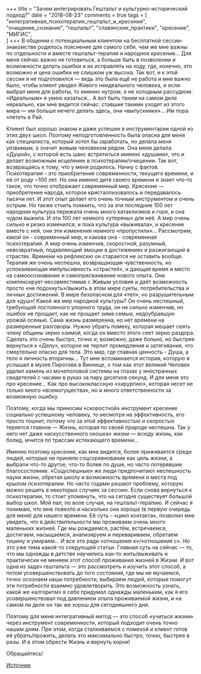 +++
title = "Зачем интегрировать Гештальт и культурно-исторический подход?"
date = "2018-08-23"
comments = true
tags = [
    "интегративная_психотерапия_гештальт_и_кресения",
    "очищение_сознания", 
    "гештальт",
    "славянские_практики",
    "кресение", 
    "МИГИС",    
]
+++
В общении с потенциальным клиентом на бесплатной сессии-знакомстве родилось пояснение для самого себя, чем же мне важны по отдельности и вместе гештальт-терапия и народное кресение… Для меня сейчас важно не готовиться, а больше быть в позволении и возможности делать ошибки и их исправлять на ходу, где, конечно, это возможно и цена ошибки не слишком уж высока. Так вот, и к этой сессии я не подготовился — ведь это была ещё не работа и мне важно было, чтобы клиент увидел Живого неидеального человека, и если выбрал меня для работы, то именно нутром, а не холодным рассудком. «Идеальным» я умею казаться… А вот быть таким на самом деле нереально, как мне видится сейчас: ставшие такими уходят из этого мира — им больше нечего делать здесь, они «выпускники»… Им пора «лететь в Рай.

<!--more-->

Клиент был хорошо знаком и даже успешен в инструментарии одной из этих двух школ. Поэтому неподготовленность была опасна для меня как специалиста, который хотел бы заработать, но делала меня уязвимым, а значит живым человеком рядом. Она меня делала «Душой», с которой есть шанс встретиться именно «душами», что и делает возможным исцеление в психотерапии/очищении. Так вот, возвращаясь к тому, что у меня родилось. Начну с фактов. Психотерапия - это приобретение современности, текущего времени, и ей от роду ~100 лет. Но она именно дитя своего времени и знает что-то такое, что точно отображает современный мир. Кресение — приобретение народа, которое кристаллизовалось и передавалось тысячи лет. И этот опыт делает его очень точным инструментом и очень острым. Но также стоить помнить, что за эти последние 100 лет народная культура пережила очень много катаклизмов и горя, и она чудом выжила. И эти 100 лет немного «утеряны» для неё. А мир очень сильно и резко изменился, и пока культура «выживала», и кресение вместе с ней, они эти изменения немного «пропустили»… Рассмотрим, какой он - современный мир, и какова она - современная психотерапия. А мир очень изменчив, скоростной, разумный, невозвратный, подавляющий эмоции в достижениях и разжигающий в страстях. Времени на рефлексию он старается не оставить вообще. Терапия же очень неспешна, возвращающая чувственность, но успокаивающая импульсивность «страстей», и дающая время и место на самоосознавание и самоприсваивание нового опыта. Она компенсирует несовместимые с Живым условия и даёт возможность просто «не подохнуть»/выжить в этом мире суеты, потребительства и личных достижений.  В мире безопасном для «тел», но разрушительным для «душ»! Какой же мир народной культуры? Он очень неспешный, требующий постоянного упорного труда, он не сильно изменчив, но ошибок не прощает, как не прощает зима семью, недоубравшую урожай осенью. Сама жизнь размеренна, но нет времени на размеренные разговоры. Нужно убрать помеху, которая мешает сеять члену общины зерно озимой, когда он вместо этого сеет зерно раздора. Сделать это очень быстро, точно и, возможно, даже больно, но быстрее вернуться к «Делу», которое не терпит промедления и затягивания, что смертельно опасно для тела. Это мир, где главная ценность - Душа, а тело и личность вторичны… Тут мне вспоминается история, которую я услышал в музее Пирогова в Виннице, о том как этот великий Человек удалил камень из мочеполовой системы на глазах у иностранных свидетелей с часами в руках за пару десятков секунд. И для меня это про кресение… Как про высококлассную «хирургию», которая несет не только много «всемогущества», но и много ответственности за возможную ошибку.

Поэтому, когда мы приносим «скоростной» инструмент кресение социально успешному человеку, то несмотря на эффективность, его просто тошнит, потому что за этой эффективностью и скоростью теряется главное — Жизнь, которая по своей природе неспешна. Так у него нет даже «искусственного окошка» жизни — всюду жизнь, как болид, мчится по трассам истекающего времени…

Именно поэтому кресение, как мне видится, более приживается среди людей, которые не приняли соцсоревнование как цель жизни, а выбрали что-то другое, что-то более по душе, но часто потерявшие благосостояние.  «Соцуспешные» же люди предпочитают неспешность науки жизни, обретая школу и возможность времени и места под крылом психотерапии. Но часто годами решают проблему, которую можно решить в некоторых случаях за сессию. Если снова вернуться к психотерапии, то стоит упомянуть, что на сегодня существует большой выбор школ. Мой пал, по воле случая, на гештальт-терапию. И сейчас я понимаю, что мне повезло и насколько она хороша (в первую очередь для меня) для нашего времени. Её суть - «цикл контакта», позволил мне увидеть, что в действительности мы проживаем очень много маленьких жизней. Где мы рождаемся, растём, встречаемся, достигаем, насыщаемся, анализируем и перевариваем, обретаем тишину и умираем… И все это ради «отношения к»/«отношения с». Но это уже тема какой-то следующей статьи. Главная суть на сейчас — то, что мы однажды в детстве научились как-то жить/выживать и практически не меняем этот способ проживания жизней в Жизни. И вот одна из задач гештальта — это рассмотреть и изучить этот способ, а потом усовершенствовать до того состояния, где мы не мучаемся, точно осознаем наши потребности, выбираем людей, которые помогут эти потребности взаимно удовлетворить. Это возможность узнать, какой же «алгоритм» я себе придумал однажды маленьким, как я его усовершенствовал под давлением опыта проживаемой жизни, и на самом ли деле он так же хорош для сегодняшнего дня.

Поэтому для меня интегративный метод — это способ «учиться жизни» через инструмент современности, который подходит очень точно нашим дням. При этом, когда сталкиваемся с помехой и клиент готов её убрать/прожить, делать это максимально быстро, точно, быстрее в разы. И в этом обрести Жизнь и вернуть корни!

Обращайтесь!

[Источник](https://www.facebook.com/andriiy.lazarenko/posts/1287855071350122?__tn__=K-R)